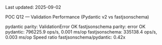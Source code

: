Last updated: 2025-09-02

POC Q12 — Validation Performance (Pydantic v2 vs fastjsonschema)

pydantic parity: ValidationError OK
fastjsonschema parity: error OK
pydantic: 796225.9 ops/s, 0.001 ms/op
fastjsonschema: 335138.4 ops/s, 0.003 ms/op
Speed ratio fastjsonschema/pydantic: 0.42x
